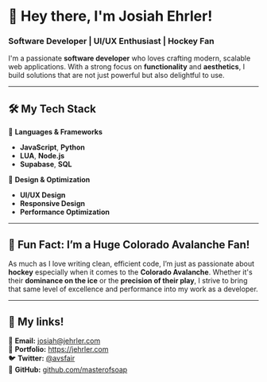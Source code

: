 # 👋 Hey there, I'm Josiah Ehrler!  

### Software Developer | UI/UX Enthusiast | Hockey Fan  

I'm a passionate **software developer** who loves crafting modern, scalable web applications. With a strong focus on **functionality** and **aesthetics**, I build solutions that are not just powerful but also delightful to use.  


---

## 🛠️ My Tech Stack  
🚀 **Languages & Frameworks**  
- **JavaScript**, **Python**  
- **LUA**, **Node.js**  
- **Supabase**, **SQL**  

🎨 **Design & Optimization**  
- **UI/UX Design**  
- **Responsive Design**  
- **Performance Optimization**  

---

## 🏒 Fun Fact: I’m a Huge Colorado Avalanche Fan!  
As much as I love writing clean, efficient code, I’m just as passionate about **hockey** especially when it comes to the **Colorado Avalanche**. Whether it's their **dominance on the ice** or the **precision of their play**, I strive to bring that same level of excellence and performance into my work as a developer.  

---

## 🔗 My links!  
📧 **Email:** josiah@jehrler.com  
💼 **Portfolio:** https://jehrler.com  
🐦 **Twitter:** [@avsfair](https://twitter.com/avsfair)  
📂 **GitHub:** [github.com/masterofsoap](https://github.com/masterofsoap)  


